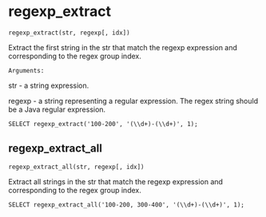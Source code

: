 # regexp_extract

    regexp_extract(str, regexp[, idx])

Extract the first string in the str that match the regexp expression and corresponding to the regex group index.

`Arguments:`

str - a string expression.

regexp - a string representing a regular expression. The regex string should be a Java regular expression.

    SELECT regexp_extract('100-200', '(\\d+)-(\\d+)', 1);

## regexp_extract_all

    regexp_extract_all(str, regexp[, idx])

Extract all strings in the str that match the regexp expression and corresponding to the regex group index.

    SELECT regexp_extract_all('100-200, 300-400', '(\\d+)-(\\d+)', 1);
